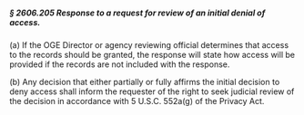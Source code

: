##### § 2606.205 Response to a request for review of an initial denial of access. #####

(a) If the OGE Director or agency reviewing official determines that access to the records should be granted, the response will state how access will be provided if the records are not included with the response.

(b) Any decision that either partially or fully affirms the initial decision to deny access shall inform the requester of the right to seek judicial review of the decision in accordance with 5 U.S.C. 552a(g) of the Privacy Act.